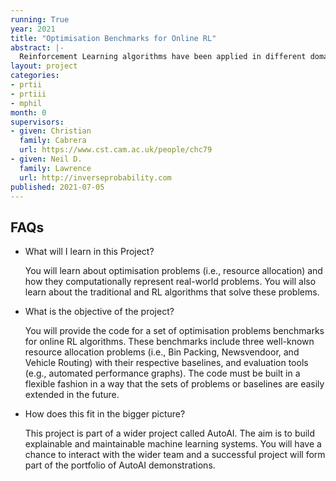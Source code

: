 ```yaml
---
running: True
year: 2021
title: "Optimisation Benchmarks for Online RL"
abstract: |-
  Reinforcement Learning algorithms have been applied in different domains (e.g., robotics and games). Now there is a growing interest in applying RL algorithms to optimisation problems. Such algorithms are a better alternative to produce near-optimal solutions in dynamic environments, compared against exact or approximation algorithms. Benchmarks are a key element in the development and evaluation of novel algorithms as they enable a standardised comparison of these algorithms' performance. In this project you will provide a set of optimisation benchmarks to evaluate online RL algorithms. 
layout: project
categories:
- prtii
- prtiii
- mphil
month: 0
supervisors:
- given: Christian
  family: Cabrera
  url: https://www.cst.cam.ac.uk/people/chc79
- given: Neil D.
  family: Lawrence
  url: http://inverseprobability.com
published: 2021-07-05
---
```


## FAQs

* What will I learn in this Project?

  You will learn about optimisation problems (i.e., resource allocation)  and how they computationally represent real-world problems. You will also learn about the traditional and RL algorithms that solve these problems. 
   
* What is the objective of the project?

  You will provide the code for a set of optimisation problems benchmarks for online RL algorithms. These benchmarks include three well-known resource allocation problems (i.e., Bin Packing, Newsvendoor, and Vehicle Routing) with their respective baselines, and evaluation tools (e.g., automated performance graphs). The code must be built in a flexible fashion in a way that the sets of problems or baselines are easily extended in the future.
    
* How does this fit in the bigger picture?

  This project is part of a wider project called AutoAI. The aim is to build explainable and maintainable machine learning systems. You will have a chance to interact with the wider team and a successful project will form part of the portfolio of AutoAI demonstrations.

